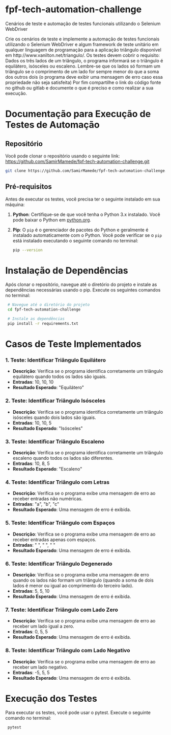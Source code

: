 # fpf-tech-automation-challenge
Cenários de teste e automação de testes funcionais  utilizando o Selenium WebDriver

<p>Crie os cenários de teste e implemente a automação de testes funcionais 
utilizando o Selenium WebDriver e algum framework de teste unitário em 
qualquer linguagem de programação para a aplicação triângulo disponível 
em http://www.vanilton.net/triangulo/. Os testes devem cobrir o requisito:  
Dados os três lados de um triângulo, o programa informará se o triângulo é equilátero, 
isósceles ou escaleno. Lembre-se que os lados só formam um triângulo se o comprimento 
de um lado for sempre menor do que a soma dos outros dois (o programa deve exibir uma 
mensagem de erro caso essa propriedade não seja satisfeita) 
Por fim compartilhe o link do código fonte no github ou gitlab e documente o que é 
preciso e como realizar a sua execução.</p>  

# Documentação para Execução de Testes de Automação

## Repositório

Você pode clonar o repositório usando o seguinte link:
https://github.com/SamirMamede/fpf-tech-automation-challenge.git

   ```bash
   git clone https://github.com/SamirMamede/fpf-tech-automation-challenge.git
   ```


## Pré-requisitos

Antes de executar os testes, você precisa ter o seguinte instalado em sua máquina:

1. **Python**: Certifique-se de que você tenha o Python 3.x instalado. Você pode baixar o Python em [python.org](https://www.python.org/downloads/).

2. **Pip**: O `pip` é o gerenciador de pacotes do Python e geralmente é instalado automaticamente com o Python. Você pode verificar se o `pip` está instalado executando o seguinte comando no terminal:

   ```bash
   pip --version
   ```

# Instalação de Dependências
Após clonar o repositório, navegue até o diretório do projeto e instale as dependências necessárias usando o pip. Execute os seguintes comandos no terminal:

   ```bash
    # Navegue até o diretório do projeto
    cd fpf-tech-automation-challenge

    # Instale as dependências
    pip install -r requirements.txt
  ```
# Casos de Teste Implementados

### 1. Teste: Identificar Triângulo Equilátero
- **Descrição**: Verifica se o programa identifica corretamente um triângulo equilátero quando todos os lados são iguais.
- **Entradas**: 10, 10, 10
- **Resultado Esperado**: "Equilátero"

### 2. Teste: Identificar Triângulo Isósceles
- **Descrição**: Verifica se o programa identifica corretamente um triângulo isósceles quando dois lados são iguais.
- **Entradas**: 10, 10, 5
- **Resultado Esperado**: "Isósceles"

### 3. Teste: Identificar Triângulo Escaleno
- **Descrição**: Verifica se o programa identifica corretamente um triângulo escaleno quando todos os lados são diferentes.
- **Entradas**: 10, 8, 5
- **Resultado Esperado**: "Escaleno"

### 4. Teste: Identificar Triângulo com Letras
- **Descrição**: Verifica se o programa exibe uma mensagem de erro ao receber entradas não numéricas.
- **Entradas**: "a", "b", "c"
- **Resultado Esperado**: Uma mensagem de erro é exibida.

### 5. Teste: Identificar Triângulo com Espaços
- **Descrição**: Verifica se o programa exibe uma mensagem de erro ao receber entradas apenas com espaços.
- **Entradas**: "   ", "   ", "   "
- **Resultado Esperado**: Uma mensagem de erro é exibida.

### 6. Teste: Identificar Triângulo Degenerado
- **Descrição**: Verifica se o programa exibe uma mensagem de erro quando os lados não formam um triângulo (quando a soma de dois lados é menor ou igual ao comprimento do terceiro lado).
- **Entradas**: 5, 5, 10
- **Resultado Esperado**: Uma mensagem de erro é exibida.

### 7. Teste: Identificar Triângulo com Lado Zero
- **Descrição**: Verifica se o programa exibe uma mensagem de erro ao receber um lado igual a zero.
- **Entradas**: 0, 5, 5
- **Resultado Esperado**: Uma mensagem de erro é exibida.

### 8. Teste: Identificar Triângulo com Lado Negativo
- **Descrição**: Verifica se o programa exibe uma mensagem de erro ao receber um lado negativo.
- **Entradas**: -5, 5, 5
- **Resultado Esperado**: Uma mensagem de erro é exibida.
  
# Execução dos Testes
Para executar os testes, você pode usar o pytest. Execute o seguinte comando no terminal:

   ```bash
    pytest
  ```
